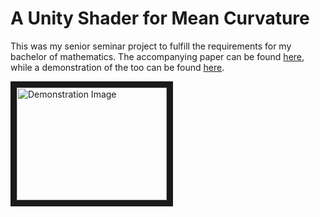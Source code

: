 
 # A Unity Shader for Mean Curvature





This was my senior seminar project to fulfill the requirements for my bachelor
of mathematics. The accompanying paper can be found
[here](https://www.example.com/), while a demonstration of the
too can be found [here](https://github.com/JacobRThompson/MeanCurvatureShader/raw/master/Recordings/Animation.mp4).


<img src="http://img.youtube.com/vi/YOUTUBE_VIDEO_ID_HERE/0.jpg" 
alt="Demonstration Image" width="240" height="180" border="10" /></a>



